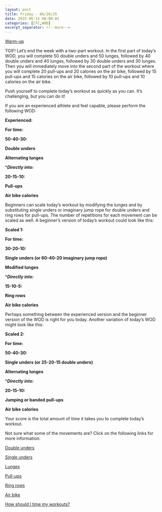 ```yaml
---
layout: post
title: Friday - 06/20/25
date: 2025-06-15 00:00:01
categories: [CFC,WOD]
excerpt_separator: <!--more-->
---
```

[Warm-up](https://communityfitnessclub.wixsite.com/website/post/basic-full-body-warm-up)

TGIF! Let’s end the week with a two-part workout. In the first part of today’s WOD, you will complete 50 double unders and 50 lunges, followed by 40 double unders and 40 lunges, followed by 30 double unders and 30 lunges. Then you will immediately move into the second part of the workout where you will complete 20 pull-ups and 20 calories on the air bike, followed by 15 pull-ups and 15 calories on the air bike, followed by 10 pull-ups and 10 calories on the air bike. 

Push yourself to complete today’s workout as quickly as you can. It’s challenging, but you can do it!

If you are an experienced athlete and feel capable, please perform the following WOD:

**Experienced:**

**For time:**

**50-40-30:**

**Double unders**

**Alternating lunges**

****Directly into:***

**20-15-10:**

**Pull-ups**

**Air bike calories**
<!--more-->

Beginners can scale today’s workout by modifying the lunges and by substituting single unders or imaginary jump rope for double unders and ring rows for pull-ups. The number of repetitions for each movement can be scaled as well. A beginner’s version of today’s workout could look like this:

**Scaled 1:**

**For time:**

**30-20-10:**

**Single unders (or 60-40-20 imaginary jump rope)**

**Modified lunges**

****Directly into:***

**15-10-5:**

**Ring rows**

**Air bike calories**

Perhaps something between the experienced version and the beginner version of the WOD is right for you today. Another variation of today’s WOD might look like this:

**Scaled 2:**

**For time:**

**50-40-30:**

**Single unders (or 25-20-15 double unders)**

**Alternating lunges**

****Directly into:***

**20-15-10:**

**Jumping or banded pull-ups**

**Air bike calories**

Your score is the total amount of time it takes you to complete today’s workout. 

Not sure what some of the movements are? Click on the following links for more information:

[Double unders](https://communityfitnessclub.wixsite.com/website/post/double-unders)

[Single unders](https://www.youtube.com/watch?v=hCuXYrTOMxI)

[Lunges](https://communityfitnessclub.wixsite.com/website/post/lunges)

[Pull-ups](https://communityfitnessclub.wixsite.com/website/post/pull-ups)

[Ring rows](https://communityfitnessclub.wixsite.com/website/post/ring-rows)  

[Air bike](https://communityfitnessclub.wixsite.com/website/post/air-bike)

[How should I time my workouts?](https://communityfitnessclub.wixsite.com/website/post/how-should-i-time-my-workouts)
